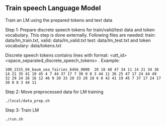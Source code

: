 ## Train speech Language Model

Train an LM using the prepared tokens and text data

Step 1:  Prepare discrete speech tokens for train/valid/test data and token vocabulary. This step is done externally.
Following files are needed: train: data/lm_train.txt, valid: data/lm_valid.txt test: data/lm_test.txt and token vocabulary: data/tokens.txt

Discrete speech tokens contains lines with format:  <utt_id> <space_separated_discrete_speech_tokens> . Example:  
```
100_2315_04_baum_sea_fairies_64kb_0000	20 18 48 47 34 11 14 21 34 36 14 21 35 41 19 45 4 7 44 37 17 7 30 0 8 3 44 11 36 25 47 17 24 44 49 32 29 24 26 16 12 46 9 20 33 20 33 20 18 6 8 42 41 19 45 7 37 17 24 17 30 0 8 3 44 11
```
Step 2: Move preprocessed data for LM training
```
./local/data_prep.sh
```

Step 3: Train LM
```
./run.sh
```
